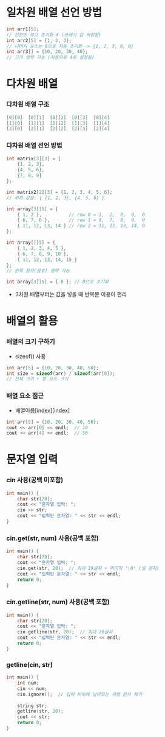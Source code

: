 # 일차원 배열 선언 방법

```cpp
int arr1[5];              
// 선언만 하고 초기화 X (쓰레기 값 저장됨)
int arr2[5] = {1, 2, 3};   
// 나머지 요소는 0으로 자동 초기화 -> {1, 2, 3, 0, 0}
int arr3[] = {10, 20, 30, 40}; 
// 크기 생략 가능 (자동으로 4로 설정됨)
```

# 다차원 배열

### 다차원 배열 구조

```cpp
[0][0]  [0][1]  [0][2]  [0][3]  [0][4]
[1][0]  [1][1]  [1][2]  [1][3]  [1][4]
[2][0]  [2][1]  [2][2]  [2][3]  [2][4]
```

### 다차원 배열 선언 방법

```cpp
int matrix[3][3] = { 
    {1, 2, 3}, 
    {4, 5, 6}, 
    {7, 8, 9} 
};

int matrix2[2][3] = {1, 2, 3, 4, 5, 6}; 
// 위와 같음: { {1, 2, 3}, {4, 5, 6} }

int array[3][5] = {
    { 1, 2 },          // row 0 = 1,  2,  0,  0,  0
    { 6, 7, 8 },       // row 1 = 6,  7,  8,  0,  0
    { 11, 12, 13, 14 } // row 2 = 11, 12, 13, 14, 0
};

int array[][5] = {
    { 1, 2, 3, 4, 5 },
    { 6, 7, 8, 9, 10 },
    { 11, 12, 13, 14, 15 }
};
// 왼쪽 첨자(괄호) 생략 가능

int array[3][5] = { 0 }; // 0으로 초기화
```

- 3차원 배열부터는 값을 넣을 때 반복문 이용이 편리

# 배열의 활용

### 배열의 크기 구하기

- sizeof() 사용

```cpp
int arr[5] = {10, 20, 30, 40, 50};
int size = sizeof(arr) / sizeof(arr[0]);  
// 전체 크기 ÷ 한 요소 크기
```

### 배열 요소 접근

- 배열이름[index][index]

```cpp
int arr[5] = {10, 20, 30, 40, 50};
cout << arr[0] << endl;  // 10
cout << arr[4] << endl;  // 50
```

# 문자열 입력

### cin 사용(공백 미포함)

```cpp
int main() {
    char str[20];
    cout << "문자열 입력: ";
    cin >> str;
    cout << "입력된 문자열: " << str << endl;
}
```

### cin.get(str, num) 사용(공백 포함)

```cpp
int main() {
    char str[20];
    cout << "문자열 입력: ";
    cin.get(str, 20);  // 최대 19글자 + 마지막 '\0' (널 문자)
    cout << "입력된 문자열: " << str << endl;
    return 0;
}
```

### cin.getline(str, num) 사용(공백 포함)

```cpp
int main() {
    char str[20];
    cout << "문자열 입력: ";
    cin.getline(str, 20);  // 최대 20글자
    cout << "입력된 문자열: " << str << endl;
    return 0;
}
```

### getline(cin, str)

```cpp
int main() {
    int num;
    cin << num;
    cin.ignore();  // 입력 버퍼에 남아있는 개행 문자 제거
    
    string str;
    getline(str, 20);
    cout << str;
    return 0;
}
